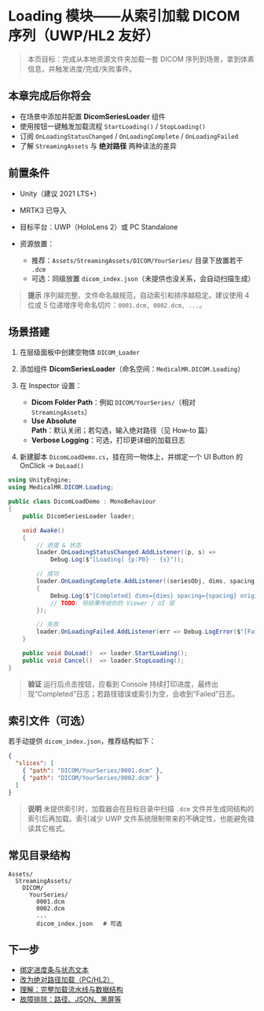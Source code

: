 # Loading 模块——从索引加载 DICOM 序列（UWP/HL2 友好）

> 本页目标：完成从本地资源文件夹加载一套 DICOM 序列到场景，拿到体素信息，并触发进度/完成/失败事件。

## 本章完成后你将会

* 在场景中添加并配置 **DicomSeriesLoader** 组件
* 使用按钮一键触发加载流程 `StartLoading()` / `StopLoading()`
* 订阅 `OnLoadingStatusChanged` / `OnLoadingComplete` / `OnLoadingFailed`
* 了解 `StreamingAssets` 与 **绝对路径** 两种读法的差异

## 前置条件

* Unity（建议 2021 LTS+）
* MRTK3 已导入
* 目标平台：UWP（HoloLens 2）或 PC Standalone
* 资源放置：

  * 推荐：`Assets/StreamingAssets/DICOM/YourSeries/` 目录下放置若干 `.dcm`
  * 可选：同级放置 `dicom_index.json`（未提供也没关系，会自动扫描生成）

> **提示**
> 序列越完整、文件命名越规范，自动索引和排序越稳定。建议使用 4 位或 5 位递增序号命名切片：`0001.dcm, 0002.dcm, ...`。

## 场景搭建

1. 在层级面板中创建空物体 `DICOM_Loader`
2. 添加组件 **DicomSeriesLoader**（命名空间：`MedicalMR.DICOM.Loading`）
3. 在 Inspector 设置：

   * **Dicom Folder Path**：例如 `DICOM/YourSeries/`（相对 `StreamingAssets`）
   * **Use Absolute Path**：默认关闭；若勾选，输入绝对路径（见 How‑to 篇）
   * **Verbose Logging**：可选，打印更详细的加载日志
4. 新建脚本 `DicomLoadDemo.cs`，挂在同一物体上，并绑定一个 UI Button 的 OnClick → `DoLoad()`

```csharp
using UnityEngine;
using MedicalMR.DICOM.Loading;

public class DicomLoadDemo : MonoBehaviour
{
    public DicomSeriesLoader loader;

    void Awake()
    {
        // 进度 & 状态
        loader.OnLoadingStatusChanged.AddListener((p, s) =>
            Debug.Log($"[Loading] {p:P0} - {s}"));

        // 成功
        loader.OnLoadingComplete.AddListener((seriesObj, dims, spacing, origin) =>
        {
            Debug.Log($"[Completed] dims={dims} spacing={spacing} origin={origin}");
            // TODO: 将结果传给你的 Viewer / UI 层
        });

        // 失败
        loader.OnLoadingFailed.AddListener(err => Debug.LogError($"[Failed] {err}"));
    }

    public void DoLoad()  => loader.StartLoading();
    public void Cancel()  => loader.StopLoading();
}
```

> **验证**
> 运行后点击按钮，应看到 Console 持续打印进度，最终出现“Completed”日志；若路径错误或索引为空，会收到“Failed”日志。

## 索引文件（可选）

若手动提供 `dicom_index.json`，推荐结构如下：

```json
{
  "slices": [
    { "path": "DICOM/YourSeries/0001.dcm" },
    { "path": "DICOM/YourSeries/0002.dcm" }
  ]
}
```

> **说明**
> 未提供索引时，加载器会在目标目录中扫描 `.dcm` 文件并生成同结构的索引后再加载。索引减少 UWP 文件系统限制带来的不确定性，也能避免错读其它格式。

## 常见目录结构

```
Assets/
  StreamingAssets/
    DICOM/
      YourSeries/
        0001.dcm
        0002.dcm
        ...
        dicom_index.json   # 可选
```

## 下一步

* [绑定进度条与状态文本](./how-to/bind-progress.html)
* [改为绝对路径加载（PC/HL2）](./how-to/load-from-absolute-path.html)
* [理解：完整加载流水线与数据结构](./explanations/flow.html)
* [故障排除：路径、JSON、黑屏等](./troubleshooting/common-issues.html)
